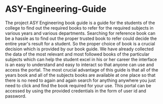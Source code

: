 # ASY-Engineering-Guide
The project ASY Engineering book guide is a guide for the students of the college to find out the required books to refer for the required subjects in various years and various departments. Searching for reference book can be a hassle as to find out the proper trusted book to refer could decide the entire year's result for a student. So the proper choice of book is a crucial decision which is provided by our book guide. We have already collected the data of the most relevant and most followed books of the particular subjects which can help the student excel in his or her career the interface is an easy to understand and easy to interact so that anyone can use and access the portal. The most crucial advantage of this guide is that all of the years book and all of the subjects books are available at one place so that there is no need to again and again search for anything anywhere you just need to click and find the book required for your use. This portal can be accessed by using the provided credentials in the form of user id and password.
